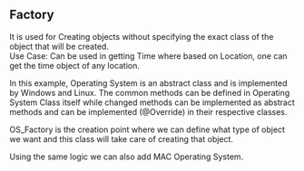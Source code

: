 ## Factory

It is used for Creating objects without specifying the exact class of the object that will be created. <br>
Use Case: Can be used in getting Time where based on Location, one can get the time object of any location.

In this example, Operating System is an abstract class and is implemented by Windows and Linux.
The common methods can be defined in Operating System Class itself while changed methods can be implemented as abstract methods 
and can be implemented (@Override) in their respective classes. 

OS_Factory is the creation point where we can define what type of object we want and this class will take care of creating that object.

Using the same logic we can also add MAC Operating System.
